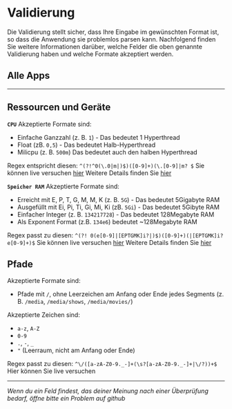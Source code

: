 # Validierung

Die Validierung stellt sicher, dass Ihre Eingabe im gewünschten Format ist, so dass die Anwendung sie problemlos parsen kann. Nachfolgend finden Sie weitere Informationen darüber, welche Felder die oben genannte Validierung haben und welche Formate akzeptiert werden.

## Alle Apps

---

## Ressourcen und Geräte

**`CPU`** Akzeptierte Formate sind:

- Einfache Ganzzahl (z. B. `1`) - Das bedeutet 1 Hyperthread
- Float (zB. `0,5`) - Das bedeutet Halb-Hyperthread
- Milicpu (z. B. `500m`) Das bedeutet auch den halben Hyperthread

Regex entspricht diesen: `^(?!^0(\.0|m|)$)([0-9]+)(\.[0-9]|m? $` Sie können live versuchen [hier](https://regex101.com/r/WxComc/1) Weitere Details finden Sie [hier](https://kubernetes.io/docs/concepts/configuration/manage-resources-containers/#meaning-of-cpu)

**`Speicher RAM`** Akzeptierte Formate sind:

- Erreicht mit E, P, T, G, M, M, K (z. B. `5G`) - Das bedeutet 5Gigabyte RAM
- Ausgefüllt mit Ei, Pi, Ti, Gi, Mi, Ki (zB. `5Gi`) - Das bedeutet 5Gibyte RAM
- Einfacher Integer (z. B. `134217728`) - Das bedeutet 128Megabyte RAM
- Als Exponent Format (z.B. `134e6`) bedeutet ~128Megabyte RAM

Regex passt zu diesen: `^(?! 0(e[0-9]|[EPTGMK]i?|)$)([0-9]+)(|[EPTGMK]i? e[0-9]+)$` Sie können live versuchen [hier](https://regex101.com/r/LyDc6u/1) Weitere Details finden Sie [hier](https://kubernetes.io/docs/concepts/configuration/manage-resources-containers/#meaning-of-memory)

## Pfade

Akzeptierte Formate sind:

- Pfade mit `/`, ohne Leerzeichen am Anfang oder Ende jedes Segments (z. B. `/media`, `/media/shows`, `/media/movies/`)

Akzeptierte Zeichen sind:

- `a-z`, `A-Z`
- `0-9`
- `.`, `-`, `_`
- `"` (Leerraum, nicht am Anfang oder Ende)

Regex passt zu diesen: `^\/([a-zA-Z0-9._-]+(\s?[a-zA-Z0-9._-]+|\/?))+$` Hier können Sie live versuchen

---

_Wenn du ein Feld findest, das deiner Meinung nach einer Überprüfung bedarf, öffne bitte ein Problem auf github_
